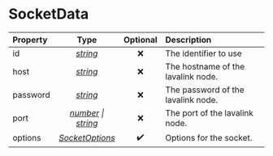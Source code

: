 # SocketData

| Property |               Type                | Optional | Description                        |
| :------- | :-------------------------------: | :------: | :--------------------------------- |
| id       |           _[string][1]_           |    ❌    | The identifier to use              |
| host     |           _[string][1]_           |    ❌    | The hostname of the lavalink node. |
| password |           _[string][1]_           |    ❌    | The password of the lavalink node. |
| port     |   _[number][2] \| [string][1]_    |    ❌    | The port of the lavalink node.     |
| options  | _[SocketOptions](/SocketOptions)_ |    ✔️    | Options for the socket.            |

[1]: https://developer.mozilla.org/en-US/docs/Web/JavaScript/Reference/Global_Objects/string
[2]: https://developer.mozilla.org/en-US/docs/Web/JavaScript/Reference/Global_Objects/number

